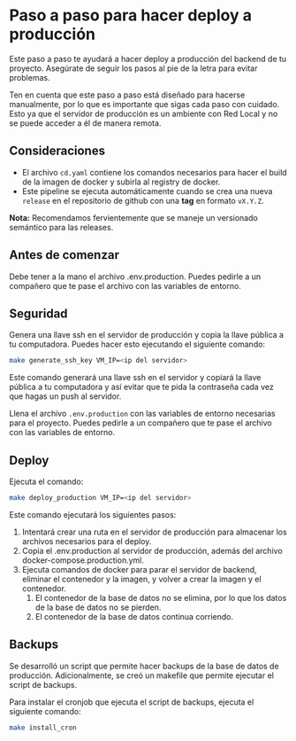 # Paso a paso para hacer deploy a producción

Este paso a paso te ayudará a hacer deploy a producción del backend de tu proyecto. Asegúrate de seguir los pasos al pie de la letra para evitar problemas.

Ten en cuenta que este paso a paso está diseñado para hacerse manualmente, por lo que es importante que sigas cada paso con cuidado. Esto ya que el servidor de producción es un ambiente con Red Local y no se puede acceder a él de manera remota.

## Consideraciones

- El archivo `cd.yaml` contiene los comandos necesarios para hacer el build de la imagen de docker y subirla al registry de docker.
- Este pipeline se ejecuta automáticamente cuando se crea una nueva `release` en el repositorio de github con una **tag** en formato `vX.Y.Z`.

**Nota:** Recomendamos fervientemente que se maneje un versionado semántico para las releases.

## Antes de comenzar

Debe tener a la mano el archivo .env.production. Puedes pedirle a un compañero que te pase el archivo con las variables de entorno.

## Seguridad

Genera una llave ssh en el servidor de producción y copia la llave pública a tu computadora. Puedes hacer esto ejecutando el siguiente comando:

```bash
make generate_ssh_key VM_IP=<ip del servidor>
```

Este comando generará una llave ssh en el servidor y copiará la llave pública a tu computadora y así evitar que te pida la contraseña cada vez que hagas un push al servidor.

Llena el archivo `.env.production` con las variables de entorno necesarias para el proyecto. Puedes pedirle a un compañero que te pase el archivo con las variables de entorno.

## Deploy

Ejecuta el comando:

```bash
make deploy_production VM_IP=<ip del servidor>
```

Este comando ejecutará los siguientes pasos:

1. Intentará crear una ruta en el servidor de producción para almacenar los archivos necesarios para el deploy.
2. Copia el .env.production al servidor de producción, además del archivo docker-compose.production.yml.
3. Ejecuta comandos de docker para parar el servidor de backend, eliminar el contenedor y la imagen, y volver a crear la imagen y el contenedor.
   1. El contenedor de la base de datos no se elimina, por lo que los datos de la base de datos no se pierden.
   2. El contenedor de la base de datos continua corriendo.

## Backups

Se desarrolló un script que permite hacer backups de la base de datos de producción. Adicionalmente, se creó un makefile que permite ejecutar el script de backups.

Para instalar el cronjob que ejecuta el script de backups, ejecuta el siguiente comando:

```bash
make install_cron
```